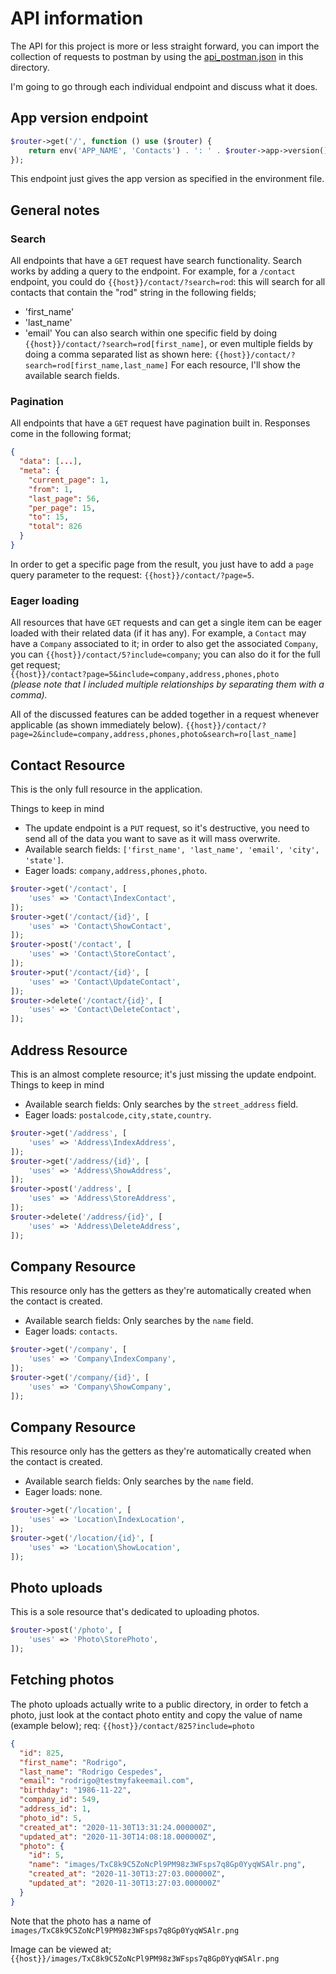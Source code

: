 # API information
The API for this project is more or less straight forward, you can import the
collection of requests to postman by using the [api_postman.json](./api_postman.json)
in this directory.

I'm going to go through each individual endpoint and discuss what it does.

## App version endpoint
```php
$router->get('/', function () use ($router) {
    return env('APP_NAME', 'Contacts') . ': ' . $router->app->version();
});
```
This endpoint just gives the app version as specified in the environment file.

## General notes
### Search
All endpoints that have a `GET` request have search functionality. Search works
by adding a query to the endpoint. For example, for a `/contact` endpoint, you
could do `{{host}}/contact/?search=rod`: this will search for all contacts that
contain the "rod" string in the following fields;
 * 'first_name'
 * 'last_name'
 * 'email'
You can also search within one specific field by doing
`{{host}}/contact/?search=rod[first_name]`, or even multiple fields by doing a
comma separated list as shown here:
 `{{host}}/contact/?search=rod[first_name,last_name]`
For each resource, I'll show the available search fields.
### Pagination
All endpoints that have a `GET` request have pagination built in. Responses come
in the following format;
```json
{
  "data": [...],
  "meta": {
    "current_page": 1,
    "from": 1,
    "last_page": 56,
    "per_page": 15,
    "to": 15,
    "total": 826
  }
}
```
In order to get a specific page from the result, you just have to add a `page`
query parameter to the request: `{{host}}/contact/?page=5`.
### Eager loading
All resources that have `GET` requests and can get a single item can be eager
loaded with their related data (if it has any). For example, a `Contact` may have
a `Company` associated to it; in order to also get the associated `Company`, you
can `{{host}}/contact/5?include=company`; you can also do it for the full get
request;  
`{{host}}/contact?page=5&include=company,address,phones,photo`  
*(please note that I included multiple relationships by separating them with a comma).*

All of the discussed features can be added together in a request whenever
applicable (as shown immediately below).
`{{host}}/contact/?page=2&include=company,address,phones,photo&search=ro[last_name]` 

## Contact Resource
This is the only full resource in the application.

Things to keep in mind
* The update endpoint is a `PUT` request, so it's destructive, you need to send
 all of the data you want to save as it will mass overwrite.
* Available search fields: `['first_name', 'last_name', 'email', 'city', 'state']`.
* Eager loads: `company,address,phones,photo`.
```php
$router->get('/contact', [
    'uses' => 'Contact\IndexContact',
]);
$router->get('/contact/{id}', [
    'uses' => 'Contact\ShowContact',
]);
$router->post('/contact', [
    'uses' => 'Contact\StoreContact',
]);
$router->put('/contact/{id}', [
    'uses' => 'Contact\UpdateContact',
]);
$router->delete('/contact/{id}', [
    'uses' => 'Contact\DeleteContact',
]);
```

## Address Resource
This is an almost complete resource; it's just missing the update endpoint.
Things to keep in mind
* Available search fields: Only searches by the `street_address` field.
* Eager loads: `postalcode,city,state,country`.
```php
$router->get('/address', [
    'uses' => 'Address\IndexAddress',
]);
$router->get('/address/{id}', [
    'uses' => 'Address\ShowAddress',
]);
$router->post('/address', [
    'uses' => 'Address\StoreAddress',
]);
$router->delete('/address/{id}', [
    'uses' => 'Address\DeleteAddress',
]);
```

## Company Resource
This resource only has the getters as they're automatically created when the
contact is created.
* Available search fields: Only searches by the `name` field.
* Eager loads: `contacts`.
```php
$router->get('/company', [
    'uses' => 'Company\IndexCompany',
]);
$router->get('/company/{id}', [
    'uses' => 'Company\ShowCompany',
]);
```

## Company Resource
This resource only has the getters as they're automatically created when the
contact is created.
* Available search fields: Only searches by the `name` field.
* Eager loads: none.
```php
$router->get('/location', [
    'uses' => 'Location\IndexLocation',
]);
$router->get('/location/{id}', [
    'uses' => 'Location\ShowLocation',
]);
```

## Photo uploads
This is a sole resource that's dedicated to uploading photos.
```php
$router->post('/photo', [
    'uses' => 'Photo\StorePhoto',
]);
```

## Fetching photos
The photo uploads actually write to a public directory, in order to fetch a photo,
just look at the contact photo entity and copy the value of name (example below);
req: `{{host}}/contact/825?include=photo`
```json
{
  "id": 825,
  "first_name": "Rodrigo",
  "last_name": "Rodrigo Cespedes",
  "email": "rodrigo@testmyfakeemail.com",
  "birthday": "1986-11-22",
  "company_id": 549,
  "address_id": 1,
  "photo_id": 5,
  "created_at": "2020-11-30T13:31:24.000000Z",
  "updated_at": "2020-11-30T14:08:18.000000Z",
  "photo": {
    "id": 5,
    "name": "images/TxC8k9C5ZoNcPl9PM98z3WFsps7q8Gp0YyqWSAlr.png",
    "created_at": "2020-11-30T13:27:03.000000Z",
    "updated_at": "2020-11-30T13:27:03.000000Z"
  }
}
```
Note that the photo has a name of `images/TxC8k9C5ZoNcPl9PM98z3WFsps7q8Gp0YyqWSAlr.png`

Image can be viewed at;
`{{host}}/images/TxC8k9C5ZoNcPl9PM98z3WFsps7q8Gp0YyqWSAlr.png`
